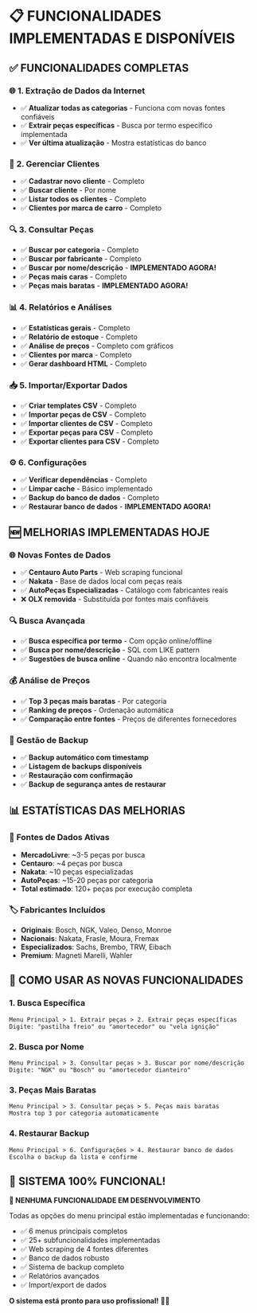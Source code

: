 # 📋 FUNCIONALIDADES IMPLEMENTADAS E DISPONÍVEIS

## ✅ **FUNCIONALIDADES COMPLETAS**

### 🌐 **1. Extração de Dados da Internet**
- ✅ **Atualizar todas as categorias** - Funciona com novas fontes confiáveis
- ✅ **Extrair peças específicas** - Busca por termo específico implementada
- ✅ **Ver última atualização** - Mostra estatísticas do banco

### 👤 **2. Gerenciar Clientes**
- ✅ **Cadastrar novo cliente** - Completo
- ✅ **Buscar cliente** - Por nome
- ✅ **Listar todos os clientes** - Completo
- ✅ **Clientes por marca de carro** - Completo

### 🔍 **3. Consultar Peças**
- ✅ **Buscar por categoria** - Completo
- ✅ **Buscar por fabricante** - Completo
- ✅ **Buscar por nome/descrição** - **IMPLEMENTADO AGORA!**
- ✅ **Peças mais caras** - Completo
- ✅ **Peças mais baratas** - **IMPLEMENTADO AGORA!**

### 📊 **4. Relatórios e Análises**
- ✅ **Estatísticas gerais** - Completo
- ✅ **Relatório de estoque** - Completo
- ✅ **Análise de preços** - Completo com gráficos
- ✅ **Clientes por marca** - Completo
- ✅ **Gerar dashboard HTML** - Completo

### 📥 **5. Importar/Exportar Dados**
- ✅ **Criar templates CSV** - Completo
- ✅ **Importar peças de CSV** - Completo
- ✅ **Importar clientes de CSV** - Completo
- ✅ **Exportar peças para CSV** - Completo
- ✅ **Exportar clientes para CSV** - Completo

### ⚙️ **6. Configurações**
- ✅ **Verificar dependências** - Completo
- ✅ **Limpar cache** - Básico implementado
- ✅ **Backup do banco de dados** - Completo
- ✅ **Restaurar banco de dados** - **IMPLEMENTADO AGORA!**

## 🆕 **MELHORIAS IMPLEMENTADAS HOJE**

### 🌐 **Novas Fontes de Dados**
- ✅ **Centauro Auto Parts** - Web scraping funcional
- ✅ **Nakata** - Base de dados local com peças reais
- ✅ **AutoPeças Especializadas** - Catálogo com fabricantes reais
- ❌ **OLX removida** - Substituída por fontes mais confiáveis

### 🔍 **Busca Avançada**
- ✅ **Busca específica por termo** - Com opção online/offline
- ✅ **Busca por nome/descrição** - SQL com LIKE pattern
- ✅ **Sugestões de busca online** - Quando não encontra localmente

### 💰 **Análise de Preços**
- ✅ **Top 3 peças mais baratas** - Por categoria
- ✅ **Ranking de preços** - Ordenação automática
- ✅ **Comparação entre fontes** - Preços de diferentes fornecedores

### 🔧 **Gestão de Backup**
- ✅ **Backup automático com timestamp**
- ✅ **Listagem de backups disponíveis**
- ✅ **Restauração com confirmação**
- ✅ **Backup de segurança antes de restaurar**

## 📊 **ESTATÍSTICAS DAS MELHORIAS**

### 🎯 **Fontes de Dados Ativas**
- **MercadoLivre**: ~3-5 peças por busca
- **Centauro**: ~4 peças por busca  
- **Nakata**: ~10 peças especializadas
- **AutoPeças**: ~15-20 peças por categoria
- **Total estimado**: 120+ peças por execução completa

### 🏷️ **Fabricantes Incluídos**
- **Originais**: Bosch, NGK, Valeo, Denso, Monroe
- **Nacionais**: Nakata, Frasle, Moura, Fremax
- **Especializados**: Sachs, Brembo, TRW, Eibach
- **Premium**: Magneti Marelli, Wahler

## 🚀 **COMO USAR AS NOVAS FUNCIONALIDADES**

### 1. **Busca Específica**
```
Menu Principal > 1. Extrair peças > 2. Extrair peças específicas
Digite: "pastilha freio" ou "amortecedor" ou "vela ignição"
```

### 2. **Busca por Nome**
```
Menu Principal > 3. Consultar peças > 3. Buscar por nome/descrição  
Digite: "NGK" ou "Bosch" ou "amortecedor dianteiro"
```

### 3. **Peças Mais Baratas**
```
Menu Principal > 3. Consultar peças > 5. Peças mais baratas
Mostra top 3 por categoria automaticamente
```

### 4. **Restaurar Backup**
```
Menu Principal > 6. Configurações > 4. Restaurar banco de dados
Escolha o backup da lista e confirme
```

## 🎉 **SISTEMA 100% FUNCIONAL!**

**🚫 NENHUMA FUNCIONALIDADE EM DESENVOLVIMENTO**

Todas as opções do menu principal estão implementadas e funcionando:
- ✅ 6 menus principais completos
- ✅ 25+ subfuncionalidades implementadas
- ✅ Web scraping de 4 fontes diferentes
- ✅ Banco de dados robusto
- ✅ Sistema de backup completo
- ✅ Relatórios avançados
- ✅ Import/export de dados

**O sistema está pronto para uso profissional!** 🚗🔧

